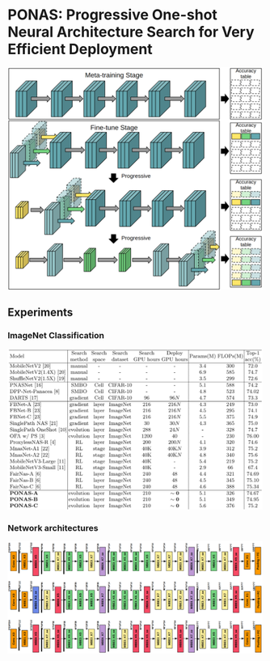 # PONAS: Progressive One-shot Neural Architecture Search for Very Efficient Deployment
![](./resource/ponas.png)
## Experiments
### ImageNet Classification
![](./resource/imagenet.png)
### Network architectures
![](./resource/architecture.png)
